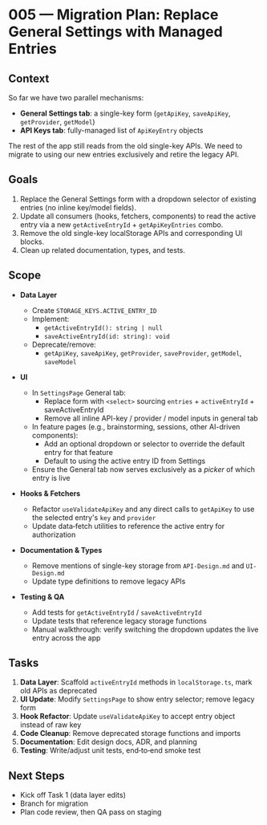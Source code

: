 # 005 — Migration Plan: Replace General Settings with Managed Entries

## Context

So far we have two parallel mechanisms:

- **General Settings tab**: a single-key form (`getApiKey`, `saveApiKey`, `getProvider`, `getModel`)
- **API Keys tab**: fully-managed list of `ApiKeyEntry` objects

The rest of the app still reads from the old single-key APIs. We need to migrate to using our new entries exclusively and retire the legacy API.

## Goals

1. Replace the General Settings form with a dropdown selector of existing entries (no inline key/model fields).
2. Update all consumers (hooks, fetchers, components) to read the active entry via a new `getActiveEntryId` + `getApiKeyEntries` combo.
3. Remove the old single-key localStorage APIs and corresponding UI blocks.
4. Clean up related documentation, types, and tests.

## Scope

- **Data Layer**

  - Create `STORAGE_KEYS.ACTIVE_ENTRY_ID`
  - Implement:
    - `getActiveEntryId(): string | null`
    - `saveActiveEntryId(id: string): void`
  - Deprecate/remove:
    - `getApiKey`, `saveApiKey`, `getProvider`, `saveProvider`, `getModel`, `saveModel`

- **UI**

  - In `SettingsPage` General tab:
    - Replace form with `<select>` sourcing `entries` + `activeEntryId` + saveActiveEntryId
    - Remove all inline API-key / provider / model inputs in general tab
  - In feature pages (e.g., brainstorming, sessions, other AI-driven components):
    - Add an optional dropdown or selector to override the default entry for that feature
    - Default to using the active entry ID from Settings
  - Ensure the General tab now serves exclusively as a _picker_ of which entry is live

- **Hooks & Fetchers**

  - Refactor `useValidateApiKey` and any direct calls to `getApiKey` to use the selected entry's `key` and `provider`
  - Update data‑fetch utilities to reference the active entry for authorization

- **Documentation & Types**

  - Remove mentions of single-key storage from `API-Design.md` and `UI-Design.md`
  - Update type definitions to remove legacy APIs

- **Testing & QA**
  - Add tests for `getActiveEntryId` / `saveActiveEntryId`
  - Update tests that reference legacy storage functions
  - Manual walkthrough: verify switching the dropdown updates the live entry across the app

## Tasks

1. **Data Layer**: Scaffold `activeEntryId` methods in `localStorage.ts`, mark old APIs as deprecated
2. **UI Update**: Modify `SettingsPage` to show entry selector; remove legacy form
3. **Hook Refactor**: Update `useValidateApiKey` to accept entry object instead of raw key
4. **Code Cleanup**: Remove deprecated storage functions and imports
5. **Documentation**: Edit design docs, ADR, and planning
6. **Testing**: Write/adjust unit tests, end‑to‑end smoke test

## Next Steps

- Kick off Task 1 (data layer edits)
- Branch for migration
- Plan code review, then QA pass on staging
